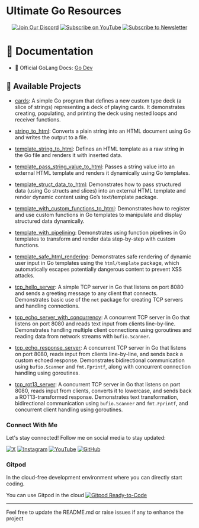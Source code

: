 # Ultimate Go Resources

<div align="center">
  
[![Join Our Discord](https://img.shields.io/badge/Discord-Join%20Server-blue?logo=discord&style=for-the-badge)](https://discord.com/invite/Yn9g6KuWyA)
[![Subscribe on YouTube](https://img.shields.io/badge/YouTube-Subscribe-red?logo=youtube&style=for-the-badge)](https://www.youtube.com/@dhanushnehru?sub_confirmation=1)
[![Subscribe to Newsletter](https://img.shields.io/badge/Newsletter-Subscribe-orange?style=for-the-badge)](https://dhanushn.substack.com/)

</div>

# 📖 Documentation
- 🔗 Official GoLang Docs: [Go Dev](https://go.dev/)

## 📁 Available Projects
- [cards](https://github.com/DhanushNehru/Ultimate-Go-Resources/tree/main/projects/cards): A simple Go program that defines a new custom type deck (a slice of strings) representing a deck of playing cards. It demonstrates creating, populating, and printing the deck using nested loops and receiver functions.
- [string_to_html](https://github.com/DhanushNehru/Ultimate-Go-Resources/tree/main/projects/string_to_html): Converts a plain string into an HTML document using Go and writes the output to a file.
- [template_string_to_html](https://github.com/DhanushNehru/Ultimate-Go-Resources/tree/main/projects/template_string_to_html): Defines an HTML template as a raw string in the Go file and renders it with inserted data.
- [template_pass_string_value_to_html](https://github.com/DhanushNehru/Ultimate-Go-Resources/tree/main/projects/template_pass_string_value_to_html): Passes a string value into an external HTML template and renders it dynamically using Go templates.
- [template_struct_data_to_html](https://github.com/DhanushNehru/Ultimate-Go-Resources/tree/main/projects/template_struct_data_to_html): Demonstrates how to pass structured data (using Go structs and slices) into an external HTML template and render dynamic content using Go’s text/template package.
- [template_with_custom_functions_to_html](https://github.com/DhanushNehru/Ultimate-Go-Resources/tree/main/projects/template_with_custom_functions_to_html): Demonstrates how to register and use custom functions in Go templates to manipulate and display structured data dynamically.
- [template_with_pipelining](https://github.com/DhanushNehru/Ultimate-Go-Resources/tree/main/projects/template_with_pipelining): Demonstrates using function pipelines in Go templates to transform and render data step-by-step with custom functions.
- [template_safe_html_rendering](https://github.com/DhanushNehru/Ultimate-Go-Resources/tree/main/projects/template_safe_html_rendering): Demonstrates safe rendering of dynamic user input in Go templates using the `html/template` package, which automatically escapes potentially dangerous content to prevent XSS attacks.


- [tcp_hello_server](https://github.com/DhanushNehru/Ultimate-Go-Resources/tree/main/projects/tcp_hello_server): A simple TCP server in Go that listens on port 8080 and sends a greeting message to any client that connects. Demonstrates basic use of the `net` package for creating TCP servers and handling connections.
- [tcp_echo_server_with_concurrency](https://github.com/DhanushNehru/Ultimate-Go-Resources/tree/main/projects/tcp_echo_server_with_concurrency): A concurrent TCP server in Go that listens on port 8080 and reads text input from clients line-by-line. Demonstrates handling multiple client connections using goroutines and reading data from network streams with `bufio.Scanner`.
- [tcp_echo_response_server](https://github.com/DhanushNehru/Ultimate-Go-Resources/tree/main/projects/tcp_echo_response_server): A concurrent TCP server in Go that listens on port 8080, reads input from clients line-by-line, and sends back a custom echoed response. Demonstrates bidirectional communication using `bufio.Scanner` and `fmt.Fprintf`, along with concurrent connection handling using goroutines.

- [tcp_rot13_server](https://github.com/DhanushNehru/Ultimate-Go-Resources/tree/main/projects/tcp_rot13_server): A concurrent TCP server in Go that listens on port 8080, reads input from clients, converts it to lowercase, and sends back a ROT13-transformed response. Demonstrates text transformation, bidirectional communication using `bufio.Scanner` and `fmt.Fprintf`, and concurrent client handling using goroutines.


### Connect With Me

Let's stay connected! Follow me on social media to stay updated:

[![X](https://img.shields.io/badge/Twitter-Follow-blue?style=flat-square&logo=X)](https://x.com/Dhanush_Nehru) 
[![Instagram](https://img.shields.io/badge/Instagram-Follow-blue?style=flat-square&logo=instagram)](https://www.instagram.com/dhanush_nehru/) 
[![YouTube](https://img.shields.io/badge/YouTube-Subscribe-red?style=flat-square&logo=youtube)](https://www.youtube.com/@dhanushnehru?sub_confirmation=1) 
[![GitHub](https://img.shields.io/badge/GitHub-Follow-blue?style=flat-square&logo=github)](https://github.com/DhanushNehru)


### Gitpod

In the cloud-free development environment where you can directly start coding.

You can use Gitpod in the cloud  [![Gitpod Ready-to-Code](https://img.shields.io/badge/Gitpod-Ready--to--Code-blue?logo=gitpod)](https://gitpod.io/#https://github.com/DhanushNehru/Ultimate-Go-Resources/)

----

Feel free to update the README.md or raise issues if any to enhance the project

